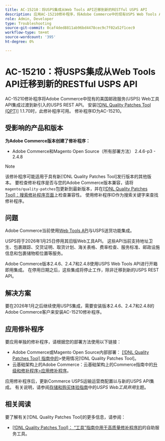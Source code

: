 ```yaml
---
title: AC-15210：将USPS集成从Web Tools API迁移到新的RESTful USPS API
description: 应用AC-15210修补程序，将Adobe Commerce中的现有USPS Web Tools API集成迁移到新引入的USPS REST API。
role: Admin, Developer
type: Troubleshooting
source-git-commit: 0caf4ded8811ab96bd4478cec9c7f02a52f1cec9
workflow-type: tm+mt
source-wordcount: '395'
ht-degree: 0%

---
```



# AC-15210：将USPS集成从Web Tools API迁移到新的RESTful USPS API

AC-15210修补程序将Adobe Commerce中现有的美国邮政服务(USPS) Web工具API集成过渡到新引入的USPS REST API。 安装[[!DNL Quality Patches Tool (QPT)]](/help/tools/quality-patches-tool/quality-patches-tool-to-self-serve-quality-patches.md) 1.1.70时，此修补程序可用。 修补程序ID为AC-15210。

## 受影响的产品和版本

**为Adobe Commerce版本创建了修补程序：**

* Adobe Commerce和Magento Open Source（所有部署方法） 2.4.6-p3 - 2.4.8

>[!NOTE]
>
>该修补程序可能适用于具有新[!DNL Quality Patches Tool]发行版本的其他版本。 要检查修补程序是否与您的Adobe Commerce版本兼容，请将`magento/quality-patches`包更新到最新版本，并在[[!DNL Quality Patches Tool]：搜索修补程序页面](https://experienceleague.adobe.com/tools/commerce-quality-patches/index.html)上检查兼容性。 使用修补程序ID作为搜索关键字来查找修补程序。

## 问题

Adobe Commerce当前使用[Web Tools API](https://www.usps.com/business/web-tools-apis/#developers)与USPS送货功能集成。

USPS将于2026年1月25日停用其旧版Web工具API。 这些API当前支持地址卫生、包裹跟踪、交货证明、取货计划、海关表格、费率检查、服务标准、邮政设施信息和包裹储物柜位置等服务。

Adobe Commerce版本2.4.6、2.4.7和2.4.8使用USPS Web Tools API进行开箱即用集成。 在停用日期之后，这些集成将停止工作，除非迁移到新的USPS REST API。

## 解决方案

要在2026年1月之后继续使用USPS集成，需要安装版本2.4.6、2.4.7和2.4.8的Adobe Commerce客户来安装AC-15210修补程序。

## 应用修补程序

要应用单独的修补程序，请根据您的部署方法使用以下链接：

* Adobe Commerce或Magento Open Source内部部署： [[!DNL Quality Patches Tool] 指南中的](/help/tools/quality-patches-tool/usage.md)>使用情况[!DNL Quality Patches Tool]。
* 云基础架构上的Adobe Commerce：云基础架构上的Commerce指南中的[升级和修补程序>应用修补程序](https://experienceleague.adobe.com/docs/commerce-cloud-service/user-guide/develop/upgrade/apply-patches.html)。

应用修补程序后，更新Commerce USPS运输运营商配置以与新的USPS API集成。 有关说明，请参阅[存储和购买体验指南](https://experienceleague.adobe.com/en/docs/commerce-admin/stores-sales/delivery/shipping-carriers/carriers#usps-web-tools-api-deprecation)中的&#x200B;*USPS Web工具弃用*&#x200B;主题。

## 相关阅读

要了解有关[!DNL Quality Patches Tool]的更多信息，请参阅：

* [[!DNL Quality Patches Tool]： “工具”指南中用于高质量修补程序的](/help/tools/quality-patches-tool/quality-patches-tool-to-self-serve-quality-patches.md)的自助服务工具。
